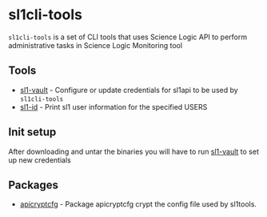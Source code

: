 # sl1cli-tools
`sl1cli-tools` is a set of CLI tools that uses Science Logic API to perform administrative tasks in Science Logic Monitoring tool

## Tools

- [sl1-vault](docs/sl1-vault.md) - Configure or update credentials for sl1api to be used by `sl1cli-tools`
- [sl1-id](docs/sl1-id.md) - Print sl1 user information for the specified USERS

## Init setup

After downloading and untar the binaries you will have to run [sl1-vault](docs/sl1-vault.md) to set up new credentials

## Packages

- [apicryptcfg](internal/docs/pkg/apicryptcfg.md) - Package apicryptcfg crypt the config file used by sl1tools.